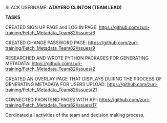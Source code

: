SLACK USERNAME: **ATAYERO  CLINTON  (TEAM LEAD)**

**TASKS**

CREATED SIGN UP PAGE and LOG IN PAGE: https://github.com/zuri-training/Fetch_Metadata_Team82/issues/6

CREATED CHANGE PASSWORD PAGE: https://github.com/zuri-training/Fetch_Metadata_Team82/issues/9

RESEARCHED AND WROTE PYTHON PACKAGES FOR GENERATING METADATA: https://github.com/zuri-training/Fetch_Metadata_Team82/issues/2

CREATED AN OVERLAY PAGE THAT DISPLAYS DURING THE PROCESS OF GENERATING METADATA FOR USERS UPLOAD: https://github.com/zuri-training/Fetch_Metadata_Team82/issues/21

CONNECTED FRONTEND PAGES WITH API: https://github.com/zuri-training/Fetch_Metadata_Team82/issues/17

Cordinated all activities of the team and decision making process.
